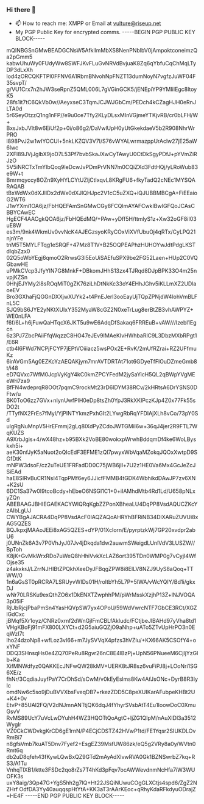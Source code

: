 ### Hi there 👋

- 📫 How to reach me: XMPP or Email at vulture@riseup.net
- My PGP Public Key for encrypted comms.
-----BEGIN PGP PUBLIC KEY BLOCK-----

mQINBGSnGMwBEADGCNsW5AfkllmMbXS8NenPNblbV0jAmpoktconeimzQa2pGmm5
kabwUhuWy0FUdyWw8SWFJKvFLuGvNRVdBvjuaK8Zq6qYbfuCqChMqLTyDP3dLxXh
lod4zORCQKFTPl0FFNV6A1RbmBNvohNpFNZT13dumNoyN7vgfzJuWF04F35svpT/
g/VU1Crx7n2hJW3seRpnZ5QML006L7gVGinGCK5/jENEpiYP9YMIiIEgc8ltoyK5
28fs1it7tC6QkVb0w//AeyxseC3TqmJCJWJGbCm/PEDch4kCZagHJH0eRnJLTA0d
5r6SeyOtzzQ1ng1nFP//e9u0ce7Tfy2KLyDLsxMInVGjmeYTKjvRB/cr0bLFH/W+
BxsJxbJVIt8w6EiUf2p+0i/o86g2/DaVwlUpH0yUtGkekdaeV5b2R908NhrWrPRO
l898PvJ2w1wIYOCUl+5nkLKZQV3V7I/S76vWYALwrmazppUrAclw27jE25aW6lwc
2XFl89JVjJglbX9joD7L53Pf7bvbSkaJXwCyTAwyU0CtDkSgyPDfJ+pYVmZiRJzO
5V5iNRCTxTmYIbQoq9leDcwJvPDmPrVNN7m0CQiZXd3FdtHQj/yLRoWub83e9W+t
Bmrmqyccy8OZn9XyHYLCYtUZljCtIxqvL8KRgFU6+fkyTadQ2cNEc1MYSQARAQAB
tBxWdWx0dXJlIDx2dWx0dXJlQHJpc2V1cC5uZXQ+iQJUBBMBCgA+FiEEaioG2WT6
J1wYXmi1OA6jz/FbHQEFAmSnGMwCGy8FCQlmAYAFCwkIBwIGFQoJCAsCBBYCAwEC
HgECF4AACgkQOA6jz/FbHQEdMQ/+PAw+yDff5H/ttmlyS1z+Xw32oGF8iI03uE8W
es3m/9nk4WkmUv0vvNcK4AJEGzsyoKRyCOxViXVfUbuOj4qRTx/CyLPQ21njnYFe
tnM5T5MYLFTqg1eSRQF+47Mz8T1V+B25OQPEAPhzHUHOYwJdtPdgLKSTdlqbZzx0
02Q5oWbYEgj6qmoO2RrwsG3l5EoUiSAEfuSPX9be2FG52Laen+HUp2C0VQGbawHE
uPMkCVcp3JfyYIN7G8MnkF+DBkomJHhS13zx4TJRqd8DJpBPK33O4m25nvpjKZSn
0HhjEJYMy2l8sROqMiT0gZK76ziLhDtNkKc33oY4EHhJGhv5iKLLmXZ2UDlaoeEV
Bro3GXhaFjQGGnDXXjwXUYk2+t4PnEJerl3ooEayUjTQpZPNjdW4lohVmBLFnL5C
SJQ9bS6JYE2yNKtXUIxY352MyaW8cGZ2N0xeTrLug8erBtZB3vhAWPYZ+WE0nLFA
f6f/6L+h6jFuwQaHTqcX6JKT5u9wE6AdqDfSakaq6FRREuB+vAW///Izebl1Egcn
6z3PJ7ZbcPAiiFfqWqzzC8HO47eJEv9IMAeKIvHWhbaRlC9L3DbzMXbRPgt1/E6R
ctb4l6FWd7NCPjFCYP7jEPtVOiiiacz5wsPOx2E+RvK/2mUfRZrai+RZ2UFfmuKz
6irAVGm5Ag0EZKcYzAEQAKjym7mrAVTDRTAt71ot6GDyeTfFlOuDZmeGmb8t/i48
eD7QVxc7WfM0JcpVyKgY4kC0kmZPCYFedM2jySaYicH5QL2qBWpYVgMEeWri7za9
BfFN4wdeprqR8OOt7pqmC9rockMt23rD6lDYM38RCv/2kHRtsA6DrYSNS0DFtw/u
BK0ToO6zz7GVx+nIynUwfPIH0eDp8tsZh0YpJ3RkXKIPczKJp4Z0x77Fk55sDO2t
/TTyfNX2FrEs7fMyl/YjPINTYkmzPxhGIt2LYwgRbRqYFDIAjXLh8vCo/73pY0Sd
ulgRgNuMnpV5HrEFmmj2gLq8IXdPyZCdoJWTGMil6w+36qJ4jer2R9FTL7WqKUZS
A9XrbJgis+4/wX48hz+b95BXk2VoBE80wokxpWrwhBddqmDf4ke6WoLByskxh5i+
aeK30nfJyK5aNuot2oQIcEdF3EFME1zQl7pwyxWbVqaMZokqJQOxXwtpD9SGfDtK
mNPW3dsoF/cz2uTeUE1FRFadDD0C75jWB6jll+7U2z1HE0Va6Mx4GcJeZcJSiEAd
haE8SIRvBuCR1NsI4TqpPMf6ey6JJicfFMMB4tGDK4WbhikdDAwJP7zv6XN+K2sU
6DC1Sa37w0I9tcoBcdy+hEbeO6NSGI1C1+0+iIAMhdMtb4Rd1Ld/U658pNLxyZQn
ABEBAAGJBHIEGAEKACYWIQRqKgbZZPonXBheaLU4DqPP8VsdAQUCZKcYzAIbLgUJ
CWYBgAJACRA4DqPP8VsdAcF0IAQZAQoAHRYhBFRiNB34DlXARuZUVUi8xAG5QZES
BQJkpxjMAAoJEEi8xAG5QZES+dYP/01Xclorn/E/pyrptzkWj7GP20xvdpr2abU6
j0UNnZk6A3v7P0VhJyJ07Jv4jDkqda1dw2auwmSWeigdLUnlVdV3LUSZW//BpToh
K8jK+GvMkWrxRDo7uWeQ8hHhiVvkXcLAZ6ort395TDn0WMP0g7vCyjI4WfOjse35
z4akxkrJ/LZrrNJHIBtZPQkhXeeDyJFBqgZPW8i8ElLV8NZJ9UyS8aQoq+TTWW/0
1n6aGsST0pRCRA7LSRUyvWIDs01H/roltbYh5L7P+5IWA/vWcYQIY/Bd1i/gkxDJ
wNr70LRSKu9exQthZO6x1DkENXTZwphhPM/pWrMsskXzjhP13Z+lNJVOQA3p05iF
RjUbRjcjPbaPmSn4YasHQVpSW7yx4OPoU/59WdVwrcNTF7GbCE3RCt/XGZlGdCxc
jBMqf5Xr1oyz/CNRz0xrnf2dWnGjlFmCBLfAkIudc/FCtjbeJlBAHd97yVha8td1
VHgKBoFj91mFX800LXYCt+d2G5aiuGQZjO9aNhp+uATo5ZTvUpHrPO3n0EqWzI7t
lho24dzoNp8+wfLoz3vI66+m7JySVVqX4pfzs3hVZlu/+KX66AK5CSOfY4+oxYNF
DDQ3SHnsqHs0e4ZQ70PeRu8Rgvr26nC8E4lBzPj+UpN56PNueeM6CjIjYzGlb+Ka
XifMNWdfyz0QAKKEcJNFwQW28kMV+UERK8tJR8sz6vuFiPJ8j+LOoNri1SG6XE/z
fhNr/3CqdiaJuyfPaY7CrDhSd/sCwM/v0kEyEslms8Kw4AfJsONc+DyrB8R3IyIc
omdNw6c5so9jDuBVVXbsFveqDB7+rkezZDD5C8peXUIKarAFubpeKHBt2U+K4+0v
EtvP+85UAI2FQ/V2dNJmnANTtjQK6dqJ4fYhyrSVsbAtT4Eu1IoowDoC0XmuGsvV
RvMS89UcY7uVcLwDYuhH4WZ3HQOTtQoAgtC+ljZG1QIpM/nAuXIDl3a3512WygIr
VZ0CkCWDvkgKrCD6gE1rnN/P4ECjCDSTZ42HVwP1td/FE1Yqsr2SIUKDLOvRmBi7
n8gfsVmb7kuAT5Dnv7Fyef2+EsgEZ39MsfUW86zk/eQ5g2VRy8a0y/WVtn0Rmt6q
db2uD8qfeh43fKywLQwBxQZ9GTd2mAyAdXlvwRVA0Gk1BZNSwrbZ7kq+RS3/A1Tu
VnhqTlXB1/ktte3FSDc2qo8rZs7T4hKd3pFqv7ocAWWevdnmNcHfa7iW3WUOFK3s
uxY8aig/3Qp47G+YgS5hh2g7lQ+Ht22JSQiNUwuCOgGLXCtjs4spd6/ZgZ2NZHrf
OdfDA3Yy40auqqspHtYtA+KK3aT3rAArKEoc+qRhyKdaRFkdyuODrajZ
=HE4F
-----END PGP PUBLIC KEY BLOCK-----

<!--
**VultureSec/VultureSec** is a ✨ _special_ ✨ repository because its `README.md` (this file) appears on your GitHub profile.

Here are some ideas to get you started:

- 🔭 I’m currently working on ...
- 🌱 I’m currently learning ...
- 👯 I’m looking to collaborate on ...
- 🤔 I’m looking for help with ...
- 💬 Ask me about ...
- 📫 How to reach me: ...
- 😄 Pronouns: ...
- ⚡ Fun fact: ...
-->
